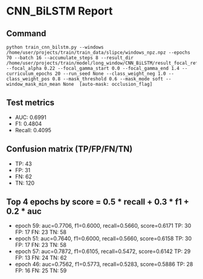 # CNN_BiLSTM Report

## Command
```
python train_cnn_bilstm.py --windows /home/user/projects/train/train_data/slipce/windows_npz.npz --epochs 70 --batch 16 --accumulate_steps 8 --result_dir /home/user/projects/train/model/long_window/CNN_BiLSTM/result_focal_refine/cw02_fg01 --focal_alpha 0.22 --focal_gamma_start 0.0 --focal_gamma_end 1.4 --curriculum_epochs 20 --run_seed None --class_weight_neg 1.0 --class_weight_pos 0.8 --mask_threshold 0.6 --mask_mode soft --window_mask_min_mean None  [auto-mask: occlusion_flag]
```

## Test metrics
- AUC: 0.6991
- F1: 0.4804
- Recall: 0.4095
## Confusion matrix (TP/FP/FN/TN)
- TP: 43
- FP: 31
- FN: 62
- TN: 120

## Top 4 epochs by score = 0.5 * recall + 0.3 * f1 + 0.2 * auc
- epoch 59: auc=0.7706, f1=0.6000, recall=0.5660, score=0.6171  TP: 30 FP: 17 FN: 23 TN: 58
- epoch 51: auc=0.7640, f1=0.6000, recall=0.5660, score=0.6158  TP: 30 FP: 17 FN: 23 TN: 58
- epoch 57: auc=0.7872, f1=0.6105, recall=0.5472, score=0.6142  TP: 29 FP: 13 FN: 24 TN: 62
- epoch 46: auc=0.7562, f1=0.5773, recall=0.5283, score=0.5886  TP: 28 FP: 16 FN: 25 TN: 59
